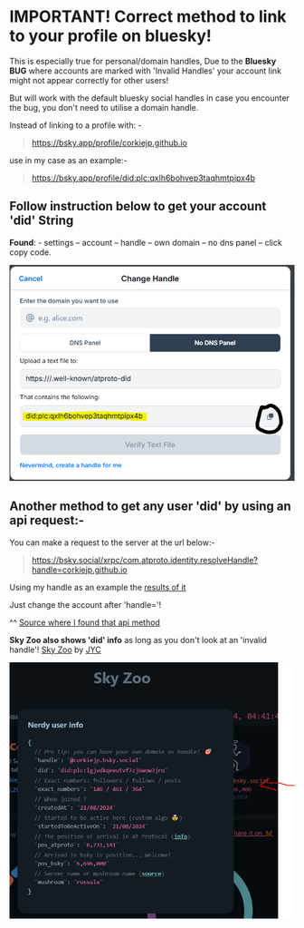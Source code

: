 # **IMPORTANT!** Correct method to link to your profile on bluesky!

This is especially true for personal/domain handles, Due to the **Bluesky BUG** where accounts are marked with 'Invalid Handles' your account link might not appear correctly for other users!

But will work with the default bluesky social handles in case you encounter the bug, you don't need to utilise a domain handle.

Instead of linking to a profile with: -
> https://bsky.app/profile/corkiejp.github.io

use in my case as an example:-
> https://bsky.app/profile/did:plc:qxlh6bohvep3taqhmtpipx4b



## Follow instruction below to get your account 'did' String

**Found**: - settings – account – handle – own domain – no dns panel – click copy code.

![Account profile string and where you find it!](/assets/blueskyaccountstring-Capture.PNG)


## Another method to get any user 'did' by using an api request:-

You can make a request to the server at the url below:-

> https://bsky.social/xrpc/com.atproto.identity.resolveHandle?handle=corkiejp.github.io

Using my handle as an example the [results of it](https://bsky.social/xrpc/com.atproto.identity.resolveHandle?handle=corkiejp.github.io)

Just change the account after 'handle='!

^^ [Source where I found that api method](https://www.reddit.com/r/BlueskySocial/comments/15hbu83/comment/jusiaws/?utm_source=share&utm_medium=web3x&utm_name=web3xcss&utm_term=1&utm_content=share_button)

**Sky Zoo also shows 'did' info** as long as you don't look at an 'invalid handle'!
[Sky Zoo](https://skyzoo.blue/stats) by [JYC](https://bsky.app/profile/jyc.dev)

![Account profile string and where you find it!](/assets/sky_zoo_did.PNG)

